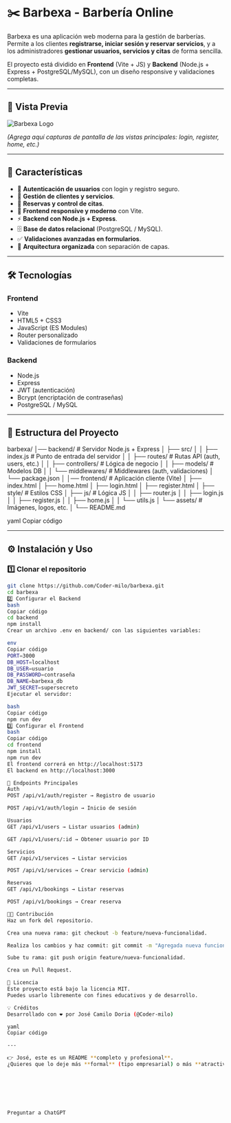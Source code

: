 # ✂️ Barbexa - Barbería Online

Barbexa es una aplicación web moderna para la gestión de barberías.  
Permite a los clientes **registrarse, iniciar sesión y reservar servicios**, y a los administradores **gestionar usuarios, servicios y citas** de forma sencilla.  

El proyecto está dividido en **Frontend** (Vite + JS) y **Backend** (Node.js + Express + PostgreSQL/MySQL), con un diseño responsive y validaciones completas.

---

## 📸 Vista Previa

![Barbexa Logo](./frontend/assets/img/logo.png)

*(Agrega aquí capturas de pantalla de las vistas principales: login, register, home, etc.)*

---

## 🚀 Características

- 🔐 **Autenticación de usuarios** con login y registro seguro.  
- 🧾 **Gestión de clientes y servicios**.  
- 📅 **Reservas y control de citas**.  
- 🎨 **Frontend responsive y moderno** con Vite.  
- ⚡ **Backend con Node.js + Express**.  
- 🗄️ **Base de datos relacional** (PostgreSQL / MySQL).  
- ✅ **Validaciones avanzadas en formularios**.  
- 📂 **Arquitectura organizada** con separación de capas.

---

## 🛠️ Tecnologías

### **Frontend**
- Vite
- HTML5 + CSS3
- JavaScript (ES Modules)
- Router personalizado
- Validaciones de formularios

### **Backend**
- Node.js
- Express
- JWT (autenticación)
- Bcrypt (encriptación de contraseñas)
- PostgreSQL / MySQL

---

## 📂 Estructura del Proyecto

barbexa/
│── backend/ # Servidor Node.js + Express
│ ├── src/
│ │ ├── index.js # Punto de entrada del servidor
│ │ ├── routes/ # Rutas API (auth, users, etc.)
│ │ ├── controllers/ # Lógica de negocio
│ │ ├── models/ # Modelos DB
│ │ └── middlewares/ # Middlewares (auth, validaciones)
│ └── package.json
│
│── frontend/ # Aplicación cliente (Vite)
│ ├── index.html
│ ├── home.html
│ ├── login.html
│ ├── register.html
│ ├── style/ # Estilos CSS
│ ├── js/ # Lógica JS
│ │ ├── router.js
│ │ ├── login.js
│ │ ├── register.js
│ │ ├── home.js
│ │ └── utils.js
│ └── assets/ # Imágenes, logos, etc.
│
└── README.md

yaml
Copiar código

---

## ⚙️ Instalación y Uso

### 1️⃣ Clonar el repositorio
```bash
git clone https://github.com/Coder-milo/barbexa.git
cd barbexa
2️⃣ Configurar el Backend
bash
Copiar código
cd backend
npm install
Crear un archivo .env en backend/ con las siguientes variables:

env
Copiar código
PORT=3000
DB_HOST=localhost
DB_USER=usuario
DB_PASSWORD=contraseña
DB_NAME=barbexa_db
JWT_SECRET=supersecreto
Ejecutar el servidor:

bash
Copiar código
npm run dev
3️⃣ Configurar el Frontend
bash
Copiar código
cd frontend
npm install
npm run dev
El frontend correrá en http://localhost:5173
El backend en http://localhost:3000

🧪 Endpoints Principales
Auth
POST /api/v1/auth/register → Registro de usuario

POST /api/v1/auth/login → Inicio de sesión

Usuarios
GET /api/v1/users → Listar usuarios (admin)

GET /api/v1/users/:id → Obtener usuario por ID

Servicios
GET /api/v1/services → Listar servicios

POST /api/v1/services → Crear servicio (admin)

Reservas
GET /api/v1/bookings → Listar reservas

POST /api/v1/bookings → Crear reserva

👨‍💻 Contribución
Haz un fork del repositorio.

Crea una nueva rama: git checkout -b feature/nueva-funcionalidad.

Realiza los cambios y haz commit: git commit -m "Agregada nueva funcionalidad".

Sube tu rama: git push origin feature/nueva-funcionalidad.

Crea un Pull Request.

📜 Licencia
Este proyecto está bajo la licencia MIT.
Puedes usarlo libremente con fines educativos y de desarrollo.

💡 Créditos
Desarrollado con ❤️ por José Camilo Doria (@Coder-milo)

yaml
Copiar código

---

👉 José, este es un README **completo y profesional**.  
¿Quieres que lo deje más **formal** (tipo empresarial) o más **atractivo con emojis, badges y screenshots** estilo startup? 🚀







Preguntar a ChatGPT
